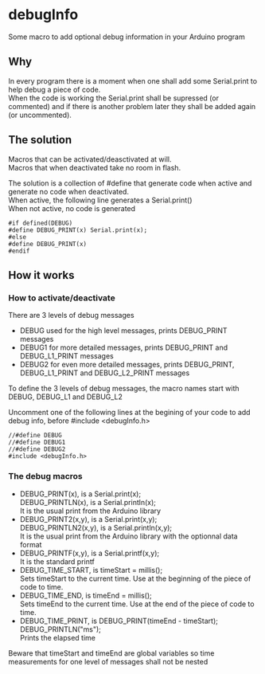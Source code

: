# debugInfo
Some macro to add optional debug information in your Arduino program  

## Why
In every program there is a moment when one shall add some Serial.print to help debug a piece of code.  
When the code is working the Serial.print shall be supressed (or commented) and if there is another problem later they shall be added again (or uncommented).

## The solution
Macros that can be activated/deasctivated at will.  
Macros that when deactivated take no room in flash.

The solution is a collection of #define that generate code when active and generate no code when deactivated.  
When active, the following line generates a Serial.print()  
When not active, no code is generated  
```
#if defined(DEBUG)
#define DEBUG_PRINT(x) Serial.print(x);
#else
#define DEBUG_PRINT(x) 
#endif
```
## How it works
### How to activate/deactivate
There are 3 levels of debug messages  
- DEBUG used for the high level messages, prints DEBUG_PRINT messages
- DEBUG1 for more detailed messages, prints DEBUG_PRINT and DEBUG_L1_PRINT messages
- DEBUG2 for even more detailed messages, prints DEBUG_PRINT, DEBUG_L1_PRINT and DEBUG_L2_PRINT messages

To define the 3 levels of debug messages, the macro names start with DEBUG, DEBUG_L1 and DEBUG_L2  

Uncomment one of the following lines at the begining of your code to add debug info, before #include <debugInfo.h>  
```
//#define DEBUG
//#define DEBUG1
//#define DEBUG2
#include <debugInfo.h>
```
### The debug macros
- DEBUG_PRINT(x), is a Serial.print(x);  
DEBUG_PRINTLN(x), is a Serial.println(x);  
It is the usual print from the Arduino library  
- DEBUG_PRINT2(x,y), is a Serial.print(x,y);  
DEBUG_PRINTLN2(x,y), is a Serial.println(x,y);  
It is the usual print from the Arduino library with the optionnal data format  
- DEBUG_PRINTF(x,y), is a Serial.printf(x,y);  
It is the standard printf  
- DEBUG_TIME_START, is  timeStart = millis();  
Sets timeStart to the current time. Use at the beginning of the piece of code to time.  
- DEBUG_TIME_END, is timeEnd = millis();  
Sets timeEnd to the current time. Use at the end of the piece of code to time.  
- DEBUG_TIME_PRINT, is DEBUG_PRINT(timeEnd - timeStart); DEBUG_PRINTLN("ms");  
Prints the elapsed time  


Beware that timeStart and timeEnd are global variables
so time measurements for one level of messages shall not be nested


